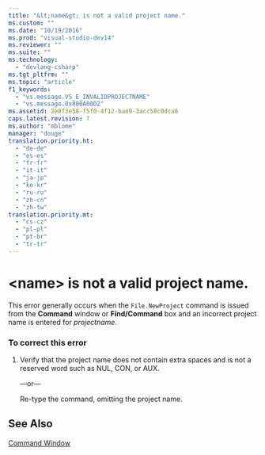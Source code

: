 ```yaml
---
title: "&lt;name&gt; is not a valid project name."
ms.custom: ""
ms.date: "10/19/2016"
ms.prod: "visual-studio-dev14"
ms.reviewer: ""
ms.suite: ""
ms.technology: 
  - "devlang-csharp"
ms.tgt_pltfrm: ""
ms.topic: "article"
f1_keywords: 
  - "vs.message.VS_E_INVALIDPROJECTNAME"
  - "vs.message.0x800A00D2"
ms.assetid: 2e8f3e58-f5f0-4f12-bae9-3acc58c0dca6
caps.latest.revision: 7
ms.author: "mblome"
manager: "douge"
translation.priority.ht: 
  - "de-de"
  - "es-es"
  - "fr-fr"
  - "it-it"
  - "ja-jp"
  - "ko-kr"
  - "ru-ru"
  - "zh-cn"
  - "zh-tw"
translation.priority.mt: 
  - "cs-cz"
  - "pl-pl"
  - "pt-br"
  - "tr-tr"
---
```

# &lt;name&gt; is not a valid project name.
This error generally occurs when the `File.NewProject` command is issued from the **Command** window or **Find/Command** box and an incorrect project name is entered for *projectname*.  
  
### To correct this error  
  
1.  Verify that the project name does not contain extra spaces and is not a reserved word such as NUL, CON, or AUX.  
  
     —or—  
  
     Re-type the command, omitting the project name.  
  
## See Also  
 [Command Window](../ide/reference/command-window.md)